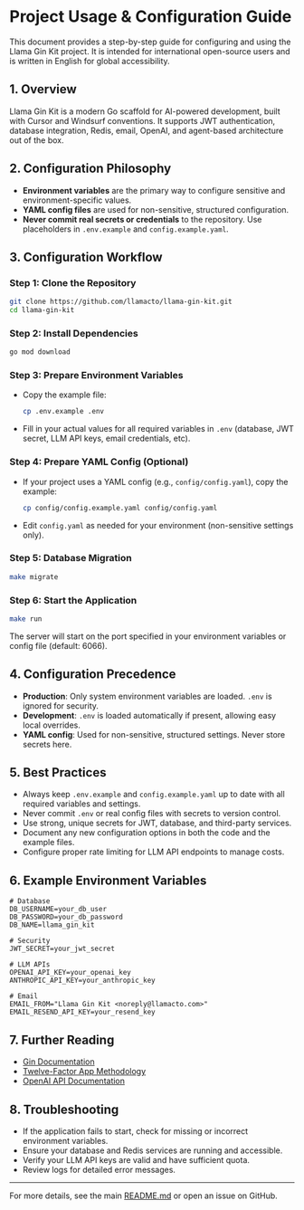 # Project Usage & Configuration Guide

This document provides a step-by-step guide for configuring and using the Llama Gin Kit project. It is intended for international open-source users and is written in English for global accessibility.

## 1. Overview

Llama Gin Kit is a modern Go scaffold for AI-powered development, built with Cursor and Windsurf conventions. It supports JWT authentication, database integration, Redis, email, OpenAI, and agent-based architecture out of the box.

## 2. Configuration Philosophy

- **Environment variables** are the primary way to configure sensitive and environment-specific values.
- **YAML config files** are used for non-sensitive, structured configuration.
- **Never commit real secrets or credentials** to the repository. Use placeholders in `.env.example` and `config.example.yaml`.

## 3. Configuration Workflow

### Step 1: Clone the Repository

```bash
git clone https://github.com/llamacto/llama-gin-kit.git
cd llama-gin-kit
```

### Step 2: Install Dependencies

```bash
go mod download
```

### Step 3: Prepare Environment Variables

- Copy the example file:
  ```bash
  cp .env.example .env
  ```
- Fill in your actual values for all required variables in `.env` (database, JWT secret, LLM API keys, email credentials, etc).

### Step 4: Prepare YAML Config (Optional)

- If your project uses a YAML config (e.g., `config/config.yaml`), copy the example:
  ```bash
  cp config/config.example.yaml config/config.yaml
  ```
- Edit `config.yaml` as needed for your environment (non-sensitive settings only).

### Step 5: Database Migration

```bash
make migrate
```

### Step 6: Start the Application

```bash
make run
```

The server will start on the port specified in your environment variables or config file (default: 6066).

## 4. Configuration Precedence

- **Production**: Only system environment variables are loaded. `.env` is ignored for security.
- **Development**: `.env` is loaded automatically if present, allowing easy local overrides.
- **YAML config**: Used for non-sensitive, structured settings. Never store secrets here.

## 5. Best Practices

- Always keep `.env.example` and `config.example.yaml` up to date with all required variables and settings.
- Never commit `.env` or real config files with secrets to version control.
- Use strong, unique secrets for JWT, database, and third-party services.
- Document any new configuration options in both the code and the example files.
- Configure proper rate limiting for LLM API endpoints to manage costs.

## 6. Example Environment Variables

```
# Database
DB_USERNAME=your_db_user
DB_PASSWORD=your_db_password
DB_NAME=llama_gin_kit

# Security
JWT_SECRET=your_jwt_secret

# LLM APIs
OPENAI_API_KEY=your_openai_key
ANTHROPIC_API_KEY=your_anthropic_key

# Email
EMAIL_FROM="Llama Gin Kit <noreply@llamacto.com>"
EMAIL_RESEND_API_KEY=your_resend_key
```

## 7. Further Reading

- [Gin Documentation](https://gin-gonic.com/docs/)
- [Twelve-Factor App Methodology](https://12factor.net/config)
- [OpenAI API Documentation](https://platform.openai.com/docs)

## 8. Troubleshooting

- If the application fails to start, check for missing or incorrect environment variables.
- Ensure your database and Redis services are running and accessible.
- Verify your LLM API keys are valid and have sufficient quota.
- Review logs for detailed error messages.

---

For more details, see the main [README.md](../README.md) or open an issue on GitHub. 
